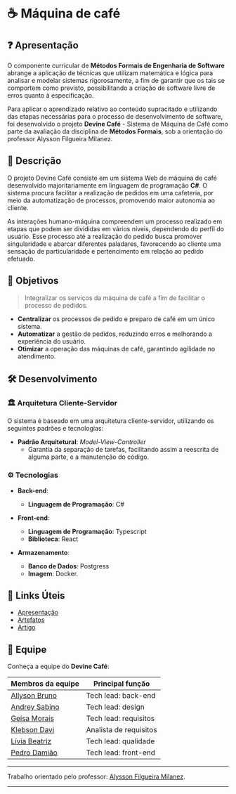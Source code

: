 # ☕ **Máquina de café**

## ❓ Apresentação 

O componente curricular de **Métodos Formais de Engenharia de Software** abrange a aplicação de técnicas que utilizam matemática e lógica para analisar e modelar sistemas rigorosamente, a fim de garantir que os tais se comportem como previsto, possibilitando a criação de software livre de erros quanto à especificação.

Para aplicar o aprendizado relativo ao conteúdo supracitado e utilizando das etapas necessárias para o processo de desenvolvimento de software, foi desenvolvido o projeto **Devine Café** - Sistema de Máquina de Café como parte da avaliação da disciplina de **Métodos Formais**, sob a orientação do professor Alysson Filgueira Milanez.


## 📖 Descrição

O projeto Devine Café consiste em um sistema Web de máquina de café desenvolvido majoritariamente em linguagem de programação **C#**. O sistema procura facilitar a realização de pedidos em uma cafeteria, por meio da automatização de processos, promovendo maior autonomia ao cliente. 

As interações humano-máquina compreendem um processo realizado em etapas que podem ser divididas em vários níveis, dependendo do perfil do usuário. Esse processo até a realização do pedido busca promover singularidade e abarcar diferentes paladares, favorecendo ao cliente uma sensação de particularidade e pertencimento em relação ao pedido efetuado.  

## 🎯 Objetivos
> Integralizar os serviços da máquina de café a fim de facilitar o processo de pedidos.

-   **Centralizar** os processos de pedido e preparo de café em um único sistema.
-   **Automatizar** a gestão de pedidos, reduzindo erros e melhorando a experiência do usuário.
-   **Otimizar** a operação das máquinas de café, garantindo agilidade no atendimento.

## 🛠️ Desenvolvimento

### 🏛️ Arquitetura Cliente-Servidor

O sistema é baseado em uma arquitetura cliente-servidor, utilizando os seguintes padrões e tecnologias:
 
- **Padrão Arquitetural**: *Model-View-Controller*
  - Garantia da separação de tarefas, facilitando assim a reescrita de alguma parte, e a manutenção do código.

### ⚙️ Tecnologias

- **Back-end**:
  - **Linguagem de Programação**: C#

- **Front-end**:
  - **Linguagem de Programação**: Typescript
  - **Biblioteca**: React  

- **Armazenamento**:
  - **Banco de Dados**: Postgress
  - **Imagem**: Docker.

## 🔗 Links Úteis

- [Apresentação](###)
- [Artefatos](https://github.com/Allysonfreitas210695/MaquinaDeCafe/tree/main/Artefatos)
- [Artigo](###)

## 👥 Equipe

Conheça a equipe do **Devine Café**:

| Membros da equipe | Principal função | 
|--------------------|------------------------------| 
| [Allyson Bruno](https://github.com/Allysonfreitas210695) | Tech lead: back-end |
| [Andrey Sabino](https://github.com/andreysabino) | Tech lead: design |
| [Geísa Morais](https://github.com/Geisa-mg) | Tech lead: requisitos |
| [Klebson Davi](https://github.com/krepss) | Analista de requisitos |
| [Lívia Beatriz](https://github.com/liviabeatrizml) | Tech lead: qualidade |
| [Pedro Damião](https://github.com/pedrodamiaoluz) | Tech lead: front-end |

---

Trabalho orientado pelo professor: [Alysson Filgueira Milanez](https://github.com/alyssonfm). 

---